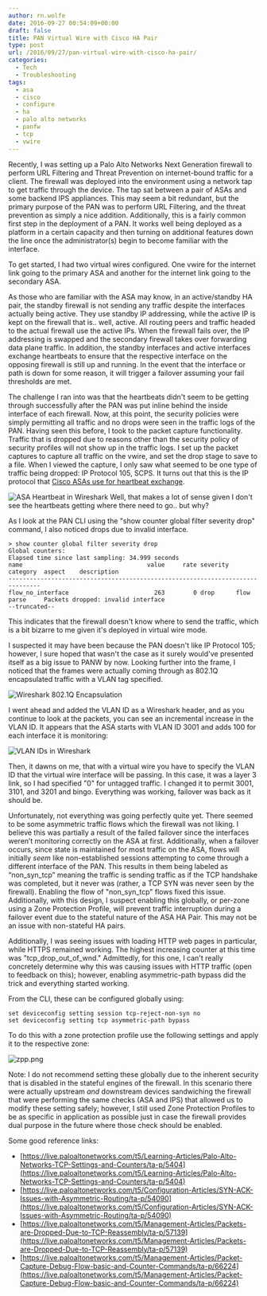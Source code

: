 ```yaml
---
author: rn.wolfe
date: 2016-09-27 00:54:09+00:00
draft: false
title: PAN Virtual Wire with Cisco HA Pair
type: post
url: /2016/09/27/pan-virtual-wire-with-cisco-ha-pair/
categories:
  - Tech
  - Troubleshooting
tags:
  - asa
  - cisco
  - configure
  - ha
  - palo alto networks
  - panfw
  - tcp
  - vwire
---
```


Recently, I was setting up a Palo Alto Networks Next Generation firewall to perform URL Filtering and Threat Prevention on internet-bound traffic for a client. The firewall was deployed into the environment using a network tap to get traffic through the device. The tap sat between a pair of ASAs and some backend IPS appliances. This may seem a bit redundant, but the primary purpose of the PAN was to perform URL Filtering, and the threat prevention as simply a nice addition. Additionally, this is a fairly common first step in the deployment of a PAN. It works well being deployed as a platform in a certain capacity and then turning on additional features down the line once the administrator(s) begin to become familiar with the interface.

To get started, I had two virtual wires configured. One vwire for the internet link going to the primary ASA and another for the internet link going to the secondary ASA.

As those who are familiar with the ASA may know, in an active/standby HA pair, the standby firewall is not sending any traffic despite the interfaces actually being active. They use standby IP addressing, while the active IP is kept on the firewall that is.. well, active. All routing peers and traffic headed to the actual firewall use the active IPs. When the firewall fails over, the IP addressing is swapped and the secondary firewall takes over forwarding data plane traffic. In addition, the standby interfaces and active interfaces exchange heartbeats to ensure that the respective interface on the opposing firewall is still up and running. In the event that the interface or path is down for some reason, it will trigger a failover assuming your fail thresholds are met.

The challenge I ran into was that the heartbeats didn't seem to be getting through successfully after the PAN was put inline behind the inside interface of each firewall. Now, at this point, the security policies were simply permitting all traffic and no drops were seen in the traffic logs of the PAN. Having seen this before, I took to the packet capture functionality. Traffic that is dropped due to reasons other than the security policy of security profiles will not show up in the traffic logs. I set up the packet captures to capture all traffic on the vwire, and set the drop stage to save to a file. When I viewed the capture, I only saw what seemed to be one type of traffic being dropped: IP Protocol 105, SCPS. It turns out that this is the IP protocol that [Cisco ASAs use for heartbeat exchange](https://supportforums.cisco.com/discussion/10934686/asa5520-keepalive-ip-protocol-105-scsp).

![ASA Heartbeat in Wireshark](/images/vwire-wireshark-asa-heartbeat.png)
Well, that makes a lot of sense given I don't see the heartbeats getting where there need to go.. but why?

As I look at the PAN CLI using the "show counter global filter severity drop" command, I also noticed drops due to invalid interface.

    > show counter global filter severity drop
    Global counters:
    Elapsed time since last sampling: 34.999 seconds
    name                                   value     rate severity  category  aspect    description
    -------------------------------------------------------------------------------
    flow_no_interface                        263        0 drop      flow      parse     Packets dropped: invalid interface
    --truncated--

This indicates that the firewall doesn't know where to send the traffic, which is a bit bizarre to me given it's deployed in virtual wire mode.

I suspected it may have been because the PAN doesn't like IP Protocol 105; however, I sure hoped that wasn't the case as it surely would've presented itself as a big issue to PANW by now. Looking further into the frame, I noticed that the frames were actually coming through as 802.1Q encapsulated traffic with a VLAN tag specified.

![Wireshark 802.1Q Encapsulation](/images/vwire-wireshark-dot1q.png)

I went ahead and added the VLAN ID as a Wireshark header, and as you continue to look at the packets, you can see an incremental increase in the VLAN ID. It appears that the ASA starts with VLAN ID 3001 and adds 100 for each interface it is monitoring:

![VLAN IDs in Wireshark](/images/vwire-wireshark.png)

Then, it dawns on me, that with a virtual wire you have to specify the VLAN ID that the virtual wire interface will be passing. In this case, it was a layer 3 link, so I had specified "0" for untagged traffic. I changed it to permit 3001, 3101, and 3201 and bingo. Everything was working, failover was back as it should be.

Unfortunately, not everything was going perfectly quite yet. There seemed to be some asymmetric traffic flows which the firewall was not liking. I believe this was partially a result of the failed failover since the interfaces weren’t monitoring correctly on the ASA at first. Additionally, when a failover occurs, since state is maintained for most traffic on the ASA, flows will initially _seem_ like non-established sessions attempting to come through a different interface of the PAN. This results in them being labeled as “non_syn_tcp” meaning the traffic is sending traffic as if the TCP handshake was completed, but it never was (rather, a TCP SYN was never seen by the firewall). Enabling the flow of "non_syn_tcp" flows fixed this issue. Additionally, with this design, I suspect enabling this globally, or per-zone using a Zone Protection Profile, will prevent traffic interruption during a failover event due to the stateful nature of the ASA HA Pair. This may not be an issue with non-stateful HA pairs.

Additionally, I was seeing issues with loading HTTP web pages in particular, while HTTPS remained working. The highest increasing counter at this time was "tcp_drop_out_of_wnd." Admittedly, for this one, I can't really concretely determine why this was causing issues with HTTP traffic (open to feedback on this); however, enabling asymmetric-path bypass did the trick and everything started working.

From the CLI, these can be configured globally using:

    set deviceconfig setting session tcp-reject-non-syn no
    set deviceconfig setting tcp asymmetric-path bypass

To do this with a zone protection profile use the following settings and apply it to the respective zone:

![zpp.png](/images/zpp.png)

Note: I do not recommend setting these globally due to the inherent security that is disabled in the stateful engines of the firewall. In this scenario there were actually upstream _and_ downstream devices sandwiching the firewall that were performing the same checks (ASA and IPS) that allowed us to modify these setting safely; however, I still used Zone Protection Profiles to be as specific in application as possible just in case the firewall provides dual purpose in the future where those check should be enabled.

Some good reference links:

- [https://live.paloaltonetworks.com/t5/Learning-Articles/Palo-Alto-Networks-TCP-Settings-and-Counters/ta-p/5404](https://live.paloaltonetworks.com/t5/Learning-Articles/Palo-Alto-Networks-TCP-Settings-and-Counters/ta-p/5404)
- [https://live.paloaltonetworks.com/t5/Configuration-Articles/SYN-ACK-Issues-with-Asymmetric-Routing/ta-p/54090](https://live.paloaltonetworks.com/t5/Configuration-Articles/SYN-ACK-Issues-with-Asymmetric-Routing/ta-p/54090)
- [https://live.paloaltonetworks.com/t5/Management-Articles/Packets-are-Dropped-Due-to-TCP-Reassembly/ta-p/57139](https://live.paloaltonetworks.com/t5/Management-Articles/Packets-are-Dropped-Due-to-TCP-Reassembly/ta-p/57139)
- [https://live.paloaltonetworks.com/t5/Management-Articles/Packet-Capture-Debug-Flow-basic-and-Counter-Commands/ta-p/66224](https://live.paloaltonetworks.com/t5/Management-Articles/Packet-Capture-Debug-Flow-basic-and-Counter-Commands/ta-p/66224)
